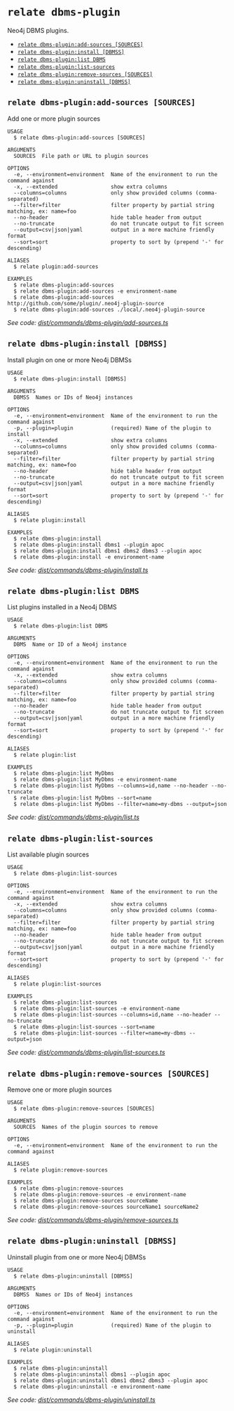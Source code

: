 `relate dbms-plugin`
====================

Neo4j DBMS plugins.

* [`relate dbms-plugin:add-sources [SOURCES]`](#relate-dbms-pluginadd-sources-sources)
* [`relate dbms-plugin:install [DBMSS]`](#relate-dbms-plugininstall-dbmss)
* [`relate dbms-plugin:list DBMS`](#relate-dbms-pluginlist-dbms)
* [`relate dbms-plugin:list-sources`](#relate-dbms-pluginlist-sources)
* [`relate dbms-plugin:remove-sources [SOURCES]`](#relate-dbms-pluginremove-sources-sources)
* [`relate dbms-plugin:uninstall [DBMSS]`](#relate-dbms-pluginuninstall-dbmss)

## `relate dbms-plugin:add-sources [SOURCES]`

Add one or more plugin sources

```
USAGE
  $ relate dbms-plugin:add-sources [SOURCES]

ARGUMENTS
  SOURCES  File path or URL to plugin sources

OPTIONS
  -e, --environment=environment  Name of the environment to run the command against
  -x, --extended                 show extra columns
  --columns=columns              only show provided columns (comma-separated)
  --filter=filter                filter property by partial string matching, ex: name=foo
  --no-header                    hide table header from output
  --no-truncate                  do not truncate output to fit screen
  --output=csv|json|yaml         output in a more machine friendly format
  --sort=sort                    property to sort by (prepend '-' for descending)

ALIASES
  $ relate plugin:add-sources

EXAMPLES
  $ relate dbms-plugin:add-sources
  $ relate dbms-plugin:add-sources -e environment-name
  $ relate dbms-plugin:add-sources http://github.com/some/plugin/.neo4j-plugin-source
  $ relate dbms-plugin:add-sources ./local/.neo4j-plugin-source
```

_See code: [dist/commands/dbms-plugin/add-sources.ts](https://github.com/neo4j-devtools/relate/blob/v1.0.2-alpha.21/packages/cli/src/commands/dbms-plugin/add-sources.ts)_

## `relate dbms-plugin:install [DBMSS]`

Install plugin on one or more Neo4j DBMSs

```
USAGE
  $ relate dbms-plugin:install [DBMSS]

ARGUMENTS
  DBMSS  Names or IDs of Neo4j instances

OPTIONS
  -e, --environment=environment  Name of the environment to run the command against
  -p, --plugin=plugin            (required) Name of the plugin to install
  -x, --extended                 show extra columns
  --columns=columns              only show provided columns (comma-separated)
  --filter=filter                filter property by partial string matching, ex: name=foo
  --no-header                    hide table header from output
  --no-truncate                  do not truncate output to fit screen
  --output=csv|json|yaml         output in a more machine friendly format
  --sort=sort                    property to sort by (prepend '-' for descending)

ALIASES
  $ relate plugin:install

EXAMPLES
  $ relate dbms-plugin:install
  $ relate dbms-plugin:install dbms1 --plugin apoc
  $ relate dbms-plugin:install dbms1 dbms2 dbms3 --plugin apoc
  $ relate dbms-plugin:install -e environment-name
```

_See code: [dist/commands/dbms-plugin/install.ts](https://github.com/neo4j-devtools/relate/blob/v1.0.2-alpha.21/packages/cli/src/commands/dbms-plugin/install.ts)_

## `relate dbms-plugin:list DBMS`

List plugins installed in a Neo4j DBMS

```
USAGE
  $ relate dbms-plugin:list DBMS

ARGUMENTS
  DBMS  Name or ID of a Neo4j instance

OPTIONS
  -e, --environment=environment  Name of the environment to run the command against
  -x, --extended                 show extra columns
  --columns=columns              only show provided columns (comma-separated)
  --filter=filter                filter property by partial string matching, ex: name=foo
  --no-header                    hide table header from output
  --no-truncate                  do not truncate output to fit screen
  --output=csv|json|yaml         output in a more machine friendly format
  --sort=sort                    property to sort by (prepend '-' for descending)

ALIASES
  $ relate plugin:list

EXAMPLES
  $ relate dbms-plugin:list MyDbms
  $ relate dbms-plugin:list MyDbms -e environment-name
  $ relate dbms-plugin:list MyDbms --columns=id,name --no-header --no-truncate
  $ relate dbms-plugin:list MyDbms --sort=name
  $ relate dbms-plugin:list MyDbms --filter=name=my-dbms --output=json
```

_See code: [dist/commands/dbms-plugin/list.ts](https://github.com/neo4j-devtools/relate/blob/v1.0.2-alpha.21/packages/cli/src/commands/dbms-plugin/list.ts)_

## `relate dbms-plugin:list-sources`

List available plugin sources

```
USAGE
  $ relate dbms-plugin:list-sources

OPTIONS
  -e, --environment=environment  Name of the environment to run the command against
  -x, --extended                 show extra columns
  --columns=columns              only show provided columns (comma-separated)
  --filter=filter                filter property by partial string matching, ex: name=foo
  --no-header                    hide table header from output
  --no-truncate                  do not truncate output to fit screen
  --output=csv|json|yaml         output in a more machine friendly format
  --sort=sort                    property to sort by (prepend '-' for descending)

ALIASES
  $ relate plugin:list-sources

EXAMPLES
  $ relate dbms-plugin:list-sources
  $ relate dbms-plugin:list-sources -e environment-name
  $ relate dbms-plugin:list-sources --columns=id,name --no-header --no-truncate
  $ relate dbms-plugin:list-sources --sort=name
  $ relate dbms-plugin:list-sources --filter=name=my-dbms --output=json
```

_See code: [dist/commands/dbms-plugin/list-sources.ts](https://github.com/neo4j-devtools/relate/blob/v1.0.2-alpha.21/packages/cli/src/commands/dbms-plugin/list-sources.ts)_

## `relate dbms-plugin:remove-sources [SOURCES]`

Remove one or more plugin sources

```
USAGE
  $ relate dbms-plugin:remove-sources [SOURCES]

ARGUMENTS
  SOURCES  Names of the plugin sources to remove

OPTIONS
  -e, --environment=environment  Name of the environment to run the command against

ALIASES
  $ relate plugin:remove-sources

EXAMPLES
  $ relate dbms-plugin:remove-sources
  $ relate dbms-plugin:remove-sources -e environment-name
  $ relate dbms-plugin:remove-sources sourceName
  $ relate dbms-plugin:remove-sources sourceName1 sourceName2
```

_See code: [dist/commands/dbms-plugin/remove-sources.ts](https://github.com/neo4j-devtools/relate/blob/v1.0.2-alpha.21/packages/cli/src/commands/dbms-plugin/remove-sources.ts)_

## `relate dbms-plugin:uninstall [DBMSS]`

Uninstall plugin from one or more Neo4j DBMSs

```
USAGE
  $ relate dbms-plugin:uninstall [DBMSS]

ARGUMENTS
  DBMSS  Names or IDs of Neo4j instances

OPTIONS
  -e, --environment=environment  Name of the environment to run the command against
  -p, --plugin=plugin            (required) Name of the plugin to uninstall

ALIASES
  $ relate plugin:uninstall

EXAMPLES
  $ relate dbms-plugin:uninstall
  $ relate dbms-plugin:uninstall dbms1 --plugin apoc
  $ relate dbms-plugin:uninstall dbms1 dbms2 dbms3 --plugin apoc
  $ relate dbms-plugin:uninstall -e environment-name
```

_See code: [dist/commands/dbms-plugin/uninstall.ts](https://github.com/neo4j-devtools/relate/blob/v1.0.2-alpha.21/packages/cli/src/commands/dbms-plugin/uninstall.ts)_
